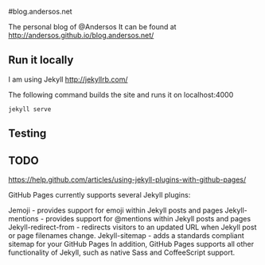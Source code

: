 #blog.andersos.net

The personal blog of @Andersos
It can be found at http://andersos.github.io/blog.andersos.net/

## Run it locally

I am using Jekyll http://jekyllrb.com/

The following command builds the site and runs it on localhost:4000

```shell
jekyll serve
```

## Testing

## TODO
https://help.github.com/articles/using-jekyll-plugins-with-github-pages/

GitHub Pages currently supports several Jekyll plugins:

Jemoji - provides support for emoji within Jekyll posts and pages
Jekyll-mentions - provides support for @mentions within Jekyll posts and pages
Jekyll-redirect-from - redirects visitors to an updated URL when Jekyll post or page filenames change.
Jekyll-sitemap - adds a standards compliant sitemap for your GitHub Pages
In addition, GitHub Pages supports all other functionality of Jekyll, such as native Sass and CoffeeScript support.

